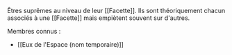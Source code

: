 Êtres suprêmes au niveau de leur [[Facette]]. Ils sont théoriquement chacun associés à une [[Facette]] mais empiètent souvent sur d'autres.

Membres connus :
- [[Eux de l'Espace (nom temporaire)]]